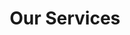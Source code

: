 ---
title: "Our Services"
sub_title: "WE ARE OVER 20 YEARS OF EXPERIENCE"
# sub_heading : "See what can we do for your Projects"
service_title: "App Development"
service_image: "/img/icons/app_development.svg"
# title: "Services"
main_title: "Services"
page_header_bg: "/img/bg_image_3.jpg"
metakeywords: "meta description"
metadescription: "meta description"
# date: 2022-02-18T15:27:17+06:00
draft: false
# Main descriptionc
# metadescription : ""


---